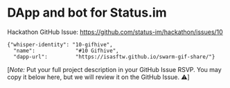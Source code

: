 # DApp and bot for Status.im

Hackathon GitHub Issue: https://github.com/status-im/hackathon/issues/10

```
{"whisper-identity": "10-gifhive",
  "name":             "#10 Gifhive",
  "dapp-url":         "https://isasftw.github.io/swarm-gif-share/"}
```

[*Note:* Put your full project description in your GitHub Issue RSVP. You may copy it below here, but we will review it on the GitHub Issue. ⚠️]
